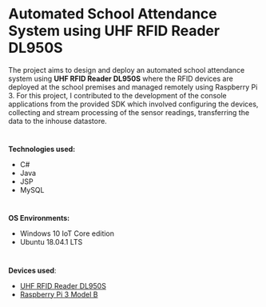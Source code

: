 # Automated School Attendance System using UHF RFID Reader DL950S

The project aims to design and deploy an automated school attendance system using **UHF RFID Reader DL950S** where the RFID devices are deployed at the school premises and managed remotely using Raspberry Pi 3. For this project, I contributed to the development of the console applications from the provided SDK which involved configuring the devices, collecting and stream processing of the sensor readings, transferring the data to the inhouse datastore.

#
**Technologies used:**
- C#
- Java
- JSP
- MySQL
#

**OS Environments:**
- Windows 10 IoT Core edition
- Ubuntu 18.04.1 LTS

#
**Devices used**: 
- [UHF RFID Reader DL950S](https://www.rfid-in-china.com/poe-uhf-rfid-reader-dl950s-poe.html)
- [Raspberry Pi 3 Model B](https://www.raspberrypi.com/products/raspberry-pi-3-model-b/)

